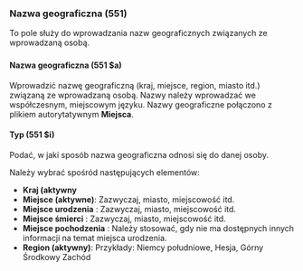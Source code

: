 ### **Nazwa geograficzna (551)**

To pole służy do wprowadzania nazw geograficznych związanych ze wprowadzaną osobą.

###   

#### **Nazwa geograficzna (551 $a)**

Wprowadzić nazwę geograficzną (kraj, miejsce, region, miasto itd.) związaną ze wprowadzaną osobą. Nazwy należy wprowadzać we współczesnym, miejscowym języku. Nazwy geograficzne połączono z plikiem autorytatywnym **Miejsca**. 

 

#### Typ (551 $i)

Podać, w jaki sposób nazwa geograficzna odnosi się do danej osoby.

Należy wybrać spośród następujących elementów:

- **Kraj (aktywny**  
- **Miejsce (aktywne)**: Zazwyczaj, miasto, miejscowość itd.  
- **Miejsce urodzenia** : Zazwyczaj, miasto, miejscowość itd. 
- **Miejsce śmierci** : Zazwyczaj, miasto, miejscowość itd.  
- **Miejsce pochodzenia** : Należy stosować, gdy nie ma dostępnych innych informacji na temat miejsca urodzenia.  
- **Region (aktywny)**: Przykłady: Niemcy południowe, Hesja, Górny Środkowy Zachód
